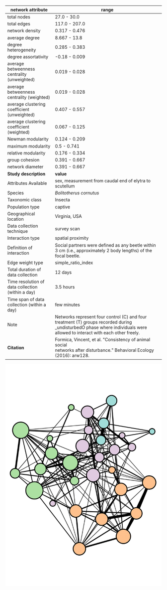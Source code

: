 network attribute|range
---|---
total nodes|27.0 - 30.0
total edges|117.0 - 207.0
network density|0.317 - 0.476
average degree|8.667 - 13.8
degree heterogeneity|0.285 - 0.383
degree assortativity|-0.18 - 0.009
average betweenness centrality (unweighted)|0.019 - 0.028
average betweenness centrality (weighted)|0.019 - 0.028
average clustering coefficient (unweighted)|0.407 - 0.557
average clustering coefficient (weighted)|0.067 - 0.125
Newman modularity|0.124 - 0.209
maximum modularity|0.5 - 0.741
relative modularity|0.176 - 0.334
group cohesion|0.391 - 0.667
network diameter|0.391 - 0.667
**Study description**|**value**
Attributes Available|sex, measurement from caudal end of elytra to scutellum
Species|*Bolitotherus cornutus*
Taxonomic class|Insecta
Population type|captive
Geographical location|Virginia, USA
Data collection technique|survey scan
Interaction type|spatial proximity
Definition of interaction|Social partners were defined as any beetle within 3 cm (i.e., approximately 2 body lengths) of the focal beetle.
Edge weight type|simple_ratio_index
Total duration of data collection|12 days
Time resolution of data collection (within a day)|3.5 hours
Time span of data collection (within a day)|few minutes
Note|Networks represent four control (C)  and four treatment (T) groups recorded during _undisturbedÓ phase where individuals were allowed to interact with each other freely.
**Citation** | Formica, Vincent, et al. "Consistency of animal social <br> networks after disturbance." Behavioral Ecology (2016): arw128. <br>
![NetworkImage](/Networks/Network%20Visualizations/beetle_fomica_group_C4_period_1.png)
